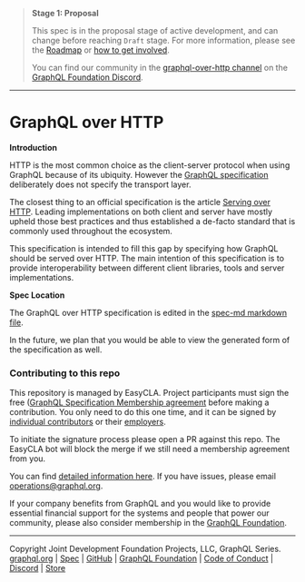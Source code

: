 > **Stage 1: Proposal**
>
> This spec is in the proposal stage of active development, and can change
> before reaching `Draft` stage. For more information, please see the
> [Roadmap](ROADMAP.md) or [how to get involved](INTERESTED_DEVELOPERS.md).
>
> You can find our community in the
> [graphql-over-http channel](https://discord.com/channels/625400653321076807/863141924126588958)
> on the [GraphQL Foundation Discord](https://discord.graphql.org).

---

# GraphQL over HTTP

**Introduction**

HTTP is the most common choice as the client-server protocol when using GraphQL
because of its ubiquity. However the
[GraphQL specification](https://graphql.github.io/graphql-spec/) deliberately
does not specify the transport layer.

The closest thing to an official specification is the article
[Serving over HTTP](https://graphql.org/learn/serving-over-http/). Leading
implementations on both client and server have mostly upheld those best
practices and thus established a de-facto standard that is commonly used
throughout the ecosystem.

This specification is intended to fill this gap by specifying how GraphQL should
be served over HTTP. The main intention of this specification is to provide
interoperability between different client libraries, tools and server
implementations.

**Spec Location**

The GraphQL over HTTP specification is edited in the
[spec-md markdown file](./spec/GraphQLOverHTTP.md).

In the future, we plan that you would be able to view the generated form of the
specification as well.

### Contributing to this repo

This repository is managed by EasyCLA. Project participants must sign the free
([GraphQL Specification Membership agreement](https://preview-spec-membership.graphql.org)
before making a contribution. You only need to do this one time, and it can be
signed by
[individual contributors](https://individual-spec-membership.graphql.org/) or
their [employers](https://corporate-spec-membership.graphql.org/).

To initiate the signature process please open a PR against this repo. The
EasyCLA bot will block the merge if we still need a membership agreement from
you.

You can find
[detailed information here](https://github.com/graphql/graphql-wg/tree/main/membership).
If you have issues, please email
[operations@graphql.org](mailto:operations@graphql.org).

If your company benefits from GraphQL and you would like to provide essential
financial support for the systems and people that power our community, please
also consider membership in the
[GraphQL Foundation](https://foundation.graphql.org/join).

---

Copyright Joint Development Foundation Projects, LLC, GraphQL Series.<br>
[graphql.org](https://graphql.org) | [Spec](https://spec.graphql.org) |
[GitHub](https://github.com/graphql/graphql-over-http) |
[GraphQL Foundation](https://foundation.graphql.org) |
[Code of Conduct](https://code-of-conduct.graphql.org) |
[Discord](https://discord.com/channels/625400653321076807/863141924126588958) |
[Store](https://store.graphql.org)
